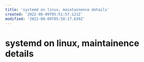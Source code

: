 ```yaml
---
title: 'systemd on linux, maintainence details'
created: '2022-08-09T05:51:57.121Z'
modified: '2022-08-09T05:58:17.639Z'
---
```


# systemd on linux, maintainence details


